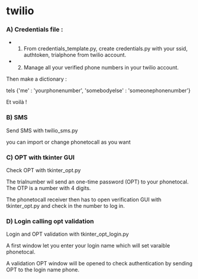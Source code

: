 # twilio

### A) Credentials file :

 * 1) From credentials_template.py, create credentials.py with your ssid, authtoken, trialphone from twilio account.

* 2) Manage all your verified phone numbers in your twilio account.

Then make a dictionary : 

  tels {'me' : 'yourphonenumber', 'somebodyelse' : 'someonephonenumber'}

Et voilà !

### B) SMS
Send SMS with twilio_sms.py

you can import or change phonetocall as you want

### C) OPT with tkinter GUI 

Check OPT with tkinter_opt.py

The trialnumber wil send an  one-time password (OPT) to your phonetocal. The OTP is a number with 4 digits.

The phonetocall receiver then has to open verification GUI with tkinter_opt.py and check in the number to log in.

### D) Login calling opt validation 

Login and OPT validation with tkinter_opt_login.py

A first window let you enter your login name which will set varaible phonetocal.

A validation OPT window will be opened to check authentication by sending OPT to the login name phone.
